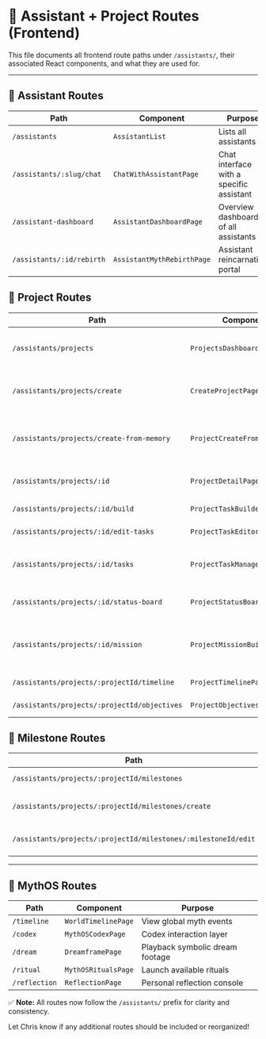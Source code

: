 # 🧭 Assistant + Project Routes (Frontend)

This file documents all frontend route paths under `/assistants/`, their associated React components, and what they are used for.

---

## 🔹 Assistant Routes

| Path                     | Component                | Purpose                                  |
| ------------------------ | ------------------------ | ---------------------------------------- |
| `/assistants`            | `AssistantList`          | Lists all assistants                     |
| `/assistants/:slug/chat` | `ChatWithAssistantPage`  | Chat interface with a specific assistant |
| `/assistant-dashboard`   | `AssistantDashboardPage` | Overview dashboard of all assistants     |
| `/assistants/:id/rebirth` | `AssistantMythRebirthPage` | Assistant reincarnation portal |

## 🔹 Project Routes

| Path                                         | Component                     | Purpose                                          |
| -------------------------------------------- | ----------------------------- | ------------------------------------------------ |
| `/assistants/projects`                       | `ProjectsDashboardPage`       | Lists all assistant-linked projects              |
| `/assistants/projects/create`                | `CreateProjectPage`           | Full page project creation form                  |
| `/assistants/projects/create-from-memory`    | `ProjectCreateFromMemoryPage` | Creates a project by selecting existing memories |
| `/assistants/projects/:id`                   | `ProjectDetailPage`           | Detail view for one project                      |
| `/assistants/projects/:id/build`             | `ProjectTaskBuilderPage`      | Guided task builder                              |
| `/assistants/projects/:id/edit-tasks`        | `ProjectTaskEditor`           | Edit tasks manually                              |
| `/assistants/projects/:id/tasks`             | `ProjectTaskManagerPage`      | Task list manager with status updates            |
| `/assistants/projects/:id/status-board`      | `ProjectStatusBoardPage`      | Kanban-style overview                            |
| `/assistants/projects/:id/mission`           | `ProjectMissionBuilderPage`   | Auto-generate a project mission statement        |
| `/assistants/projects/:projectId/timeline`   | `ProjectTimelinePage`         | Timeline visualization                           |
| `/assistants/projects/:projectId/objectives` | `ProjectObjectivesPage`       | Objective breakdown                              |

## 🔹 Milestone Routes

| Path                                                           | Component             | Purpose                    |
| -------------------------------------------------------------- | --------------------- | -------------------------- |
| `/assistants/projects/:projectId/milestones`                   | `MilestonesPage`      | Milestone overview         |
| `/assistants/projects/:projectId/milestones/create`            | `MilestoneCreatePage` | Create a new milestone     |
| `/assistants/projects/:projectId/milestones/:milestoneId/edit` | `MilestoneEditPage`   | Edit an existing milestone |

---

## 🔹 MythOS Routes

| Path | Component | Purpose |
| ---- | --------- | ------- |
| `/timeline` | `WorldTimelinePage` | View global myth events |
| `/codex` | `MythOSCodexPage` | Codex interaction layer |
| `/dream` | `DreamframePage` | Playback symbolic dream footage |
| `/ritual` | `MythOSRitualsPage` | Launch available rituals |
| `/reflection` | `ReflectionPage` | Personal reflection console |

✅ **Note:** All routes now follow the `/assistants/` prefix for clarity and consistency.

Let Chris know if any additional routes should be included or reorganized!
